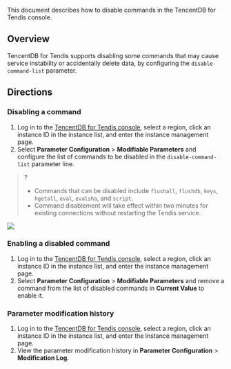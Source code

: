 This document describes how to disable commands in the TencentDB for Tendis console.

## Overview
TencentDB for Tendis supports disabling some commands that may cause service instability or accidentally delete data, by configuring the `disable-command-list` parameter.

## Directions
### Disabling a command
1. Log in to the [TencentDB for Tendis console](https://console.cloud.tencent.com/tendis), select a region, click an instance ID in the instance list, and enter the instance management page.
2. Select **Parameter Configuration** > **Modifiable Parameters** and configure the list of commands to be disabled in the `disable-command-list` parameter line.
>?
>- Commands that can be disabled include `flushall`, `flushdb`, `keys`, `hgetall`, `eval`, `evalsha`, and `script`.
>- Command disablement will take effect within two minutes for existing connections without restarting the Tendis service.
>
![](https://main.qcloudimg.com/raw/bfa22c46925758ca0196b6bc7c89e0eb.png)

### Enabling a disabled command
1. Log in to the [TencentDB for Tendis console](https://console.cloud.tencent.com/tendis), select a region, click an instance ID in the instance list, and enter the instance management page.
2. Select **Parameter Configuration** > **Modifiable Parameters** and remove a command from the list of disabled commands in **Current Value** to enable it.

### Parameter modification history
1. Log in to the [TencentDB for Tendis console](https://console.cloud.tencent.com/tendis), select a region, click an instance ID in the instance list, and enter the instance management page.
2. View the parameter modification history in **Parameter Configuration** > **Modification Log**.


